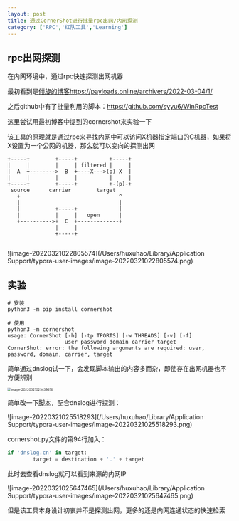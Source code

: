 ```yaml
---
layout: post
title: 通过CornerShot进行批量rpc出网/内网探测
category: ['RPC','红队工具','Learning']
---
```




## rpc出网探测

在内网环境中，通过rpc快速探测出网机器

最初看到是[倾旋的博客](https://payloads.online/archivers/2022-03-04/1/)https://payloads.online/archivers/2022-03-04/1/

之后github中有了批量利用的脚本：https://github.com/syyu6/WinRpcTest

这里尝试用最初博客中提到的cornershot来实验一下

该工具的原理就是通过rpc来寻找内网中可以访问X机器指定端口的C机器，如果将X设置为一个公网的机器，那么就可以变向的探测出网

```
+-----+        +-----+          +-----+
|     |        |     | filtered |     |
|  A  +-------->  B  +----X--->(p) X  |
|     |        |     |          |     |
+-----+        +-----+          +-(p)-+
 source      carrier        target
   +                               ^
   |                               |
   |           +-----+             |
   |           |     |   open      |
   +---------->+  C  +-------------+
               |     |
               +-----+


```



![image-20220321022805574](/Users/huxuhao/Library/Application Support/typora-user-images/image-20220321022805574.png)

## 实验

```shell
# 安装
python3 -m pip install cornershot

# 使用
python3 -m cornershot                                                            
usage: CornerShot [-h] [-tp TPORTS] [-w THREADS] [-v] [-f]
                  user password domain carrier target
CornerShot: error: the following arguments are required: user, password, domain, carrier, target

```

简单通过dnslog试一下，会发现脚本输出的内容多而杂，即使存在出网机器也不方便辨别

<img src="/Users/huxuhao/Library/Application Support/typora-user-images/image-20220321025439316.png" alt="image-20220321025439316" style="zoom:50%;" />

简单改一下[脚本](https://github.com/woaiqiukui/cornershot/blob/master/cornershot/cornershot.py)，配合dnslog进行探测：

![image-20220321025518293](/Users/huxuhao/Library/Application Support/typora-user-images/image-20220321025518293.png)

cornershot.py文件的第94行加入：

```python
if 'dnslog.cn' in target:
		target = destination + '.' + target
```

此时去查看dnslog就可以看到来源的内网IP

![image-20220321025647465](/Users/huxuhao/Library/Application Support/typora-user-images/image-20220321025647465.png)



但是该工具本身设计初衷并不是探测出网，更多的还是内网连通状态的快速检索
